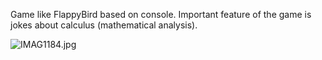 Game like FlappyBird based on console. Important feature of the game is jokes about calculus (mathematical analysis).

![IMAG1184.jpg](https://bitbucket.org/repo/aRoa9X/images/1991936502-IMAG1184.jpg)